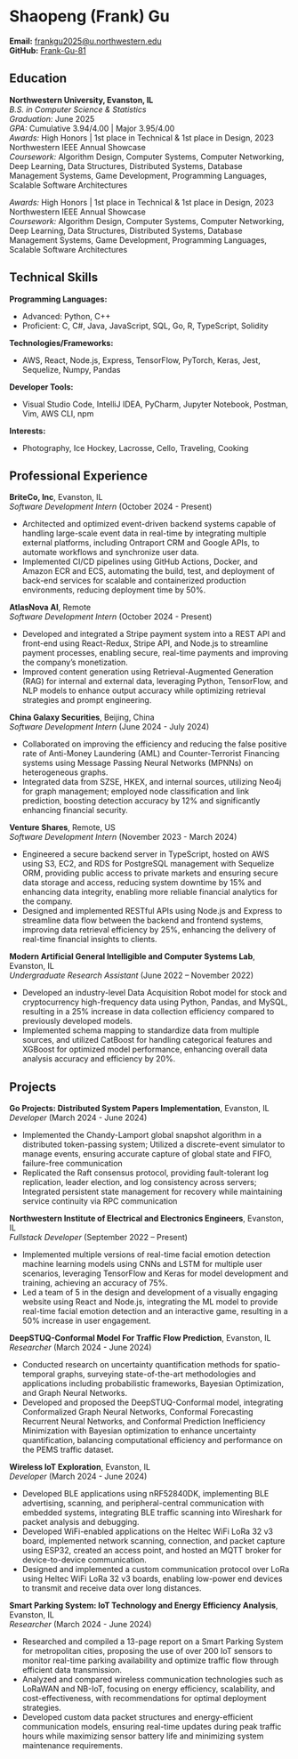 # Shaopeng (Frank) Gu

**Email:** [frankgu2025@u.northwestern.edu](mailto:frankgu2025@u.northwestern.edu)  
**GitHub:** [Frank-Gu-81](https://github.com/Frank-Gu-81)

## Education

**Northwestern University, Evanston, IL**  
*B.S. in Computer Science & Statistics*  
*Graduation:* June 2025  
*GPA:* Cumulative 3.94/4.00 | Major 3.95/4.00  
*Awards:* High Honors | 1st place in Technical & 1st place in Design, 2023 Northwestern IEEE Annual Showcase  
*Coursework:* Algorithm Design, Computer Systems, Computer Networking, Deep Learning, Data Structures, Distributed Systems, Database Management Systems, Game Development, Programming Languages, Scalable Software Architectures
 
*Awards:* High Honors | 1st place in Technical & 1st place in Design, 2023 Northwestern IEEE Annual Showcase  
*Coursework:* Algorithm Design, Computer Systems, Computer Networking, Deep Learning, Data Structures, Distributed Systems, Database Management Systems, Game Development, Programming Languages, Scalable Software Architectures

## Technical Skills

**Programming Languages:**  
- Advanced: Python, C++  
- Proficient: C, C#, Java, JavaScript, SQL, Go, R, TypeScript, Solidity

**Technologies/Frameworks:**  
- AWS, React, Node.js, Express, TensorFlow, PyTorch, Keras, Jest, Sequelize, Numpy, Pandas

**Developer Tools:**  
- Visual Studio Code, IntelliJ IDEA, PyCharm, Jupyter Notebook, Postman, Vim, AWS CLI, npm

**Interests:**  
- Photography, Ice Hockey, Lacrosse, Cello, Traveling, Cooking

## Professional Experience

**BriteCo, Inc**, Evanston, IL  
*Software Development Intern* (October 2024 - Present)  
- Architected and optimized event-driven backend systems capable of handling large-scale event data in real-time by integrating multiple external platforms, including Ontraport CRM and Google APIs, to automate workflows and synchronize user data.
- Implemented CI/CD pipelines using GitHub Actions, Docker, and Amazon ECR and ECS, automating the build, test, and deployment of back-end services for scalable and containerized production environments, reducing deployment time by 50%.

**AtlasNova AI**, Remote  
*Software Development Intern* (October 2024 - Present)  
- Developed and integrated a Stripe payment system into a REST API and front-end using React-Redux, Stripe API, and Node.js to streamline payment processes, enabling secure, real-time payments and improving the company’s monetization.
- Improved content generation using Retrieval-Augmented Generation (RAG) for internal and external data, leveraging Python, TensorFlow, and NLP models to enhance output accuracy while optimizing retrieval strategies and prompt engineering.

**China Galaxy Securities**, Beijing, China  
*Software Development Intern* (June 2024 - July 2024)  
- Collaborated on improving the efficiency and reducing the false positive rate of Anti-Money Laundering (AML) and Counter-Terrorist Financing systems using Message Passing Neural Networks (MPNNs) on heterogeneous graphs.
- Integrated data from SZSE, HKEX, and internal sources, utilizing Neo4j for graph management; employed node classification and link prediction, boosting detection accuracy by 12% and significantly enhancing financial security.

**Venture Shares**, Remote, US  
*Software Development Intern* (November 2023 - March 2024)  
- Engineered a secure backend server in TypeScript, hosted on AWS using S3, EC2, and RDS for PostgreSQL management with Sequelize ORM, providing public access to private markets and ensuring secure data storage and access, reducing system downtime by 15% and enhancing data integrity, enabling more reliable financial analytics for the company.
- Designed and implemented RESTful APIs using Node.js and Express to streamline data flow between the backend and frontend systems, improving data retrieval efficiency by 25%, enhancing the delivery of real-time financial insights to clients.

**Modern Artificial General Intelligible and Computer Systems Lab**, Evanston, IL  
*Undergraduate Research Assistant* (June 2022 – November 2022)  
- Developed an industry-level Data Acquisition Robot model for stock and cryptocurrency high-frequency data using Python, Pandas, and MySQL, resulting in a 25% increase in data collection efficiency compared to previously developed models.
- Implemented schema mapping to standardize data from multiple sources, and utilized CatBoost for handling categorical features and XGBoost for optimized model performance, enhancing overall data analysis accuracy and efficiency by 20%.

## Projects

**Go Projects: Distributed System Papers Implementation**, Evanston, IL  
*Developer* (March 2024 - June 2024)
- Implemented the Chandy-Lamport global snapshot algorithm in a distributed token-passing system; Utilized a discrete-event
simulator to manage events, ensuring accurate capture of global state and FIFO, failure-free communication
- Replicated the Raft consensus protocol, providing fault-tolerant log replication, leader election, and log consistency across servers; Integrated persistent state management for recovery while maintaining service continuity via RPC communication

**Northwestern Institute of Electrical and Electronics Engineers**, Evanston, IL  
*Fullstack Developer* (September 2022 – Present)  
- Implemented multiple versions of real-time facial emotion detection machine learning models using CNNs and LSTM for multiple user scenarios, leveraging TensorFlow and Keras for model development and training, achieving an accuracy of 75%.
- Led a team of 5 in the design and development of a visually engaging website using React and Node.js, integrating the ML model to provide real-time facial emotion detection and an interactive game, resulting in a 50% increase in user engagement.

**DeepSTUQ-Conformal Model For Traffic Flow Prediction**, Evanston, IL  
*Researcher* (March 2024 - June 2024)  
- Conducted research on uncertainty quantification methods for spatio-temporal graphs, surveying state-of-the-art methodologies and applications including probabilistic frameworks, Bayesian Optimization, and Graph Neural Networks.
- Developed and proposed the DeepSTUQ-Conformal model, integrating Conformalized Graph Neural Networks, Conformal Forecasting Recurrent Neural Networks, and Conformal Prediction Inefficiency Minimization with Bayesian optimization to enhance uncertainty quantification, balancing computational efficiency and performance on the PEMS traffic dataset.

**Wireless IoT Exploration**, Evanston, IL  
*Developer* (March 2024 - June 2024)  
- Developed BLE applications using nRF52840DK, implementing BLE advertising, scanning, and peripheral-central communication with embedded systems, integrating BLE traffic scanning into Wireshark for packet analysis and debugging.
- Developed WiFi-enabled applications on the Heltec WiFi LoRa 32 v3 board, implemented network scanning, connection, and packet capture using ESP32, created an access point, and hosted an MQTT broker for device-to-device communication.
- Designed and implemented a custom communication protocol over LoRa using Heltec WiFi LoRa 32 v3 boards, enabling low-power end devices to transmit and receive data over long distances.

**Smart Parking System: IoT Technology and Energy Efficiency Analysis**, Evanston, IL  
*Researcher* (March 2024 - June 2024)  
- Researched and compiled a 13-page report on a Smart Parking System for metropolitan cities, proposing the use of over 200 IoT sensors to monitor real-time parking availability and optimize traffic flow through efficient data transmission.
- Analyzed and compared wireless communication technologies such as LoRaWAN and NB-IoT, focusing on energy efficiency, scalability, and cost-effectiveness, with recommendations for optimal deployment strategies.
- Developed custom data packet structures and energy-efficient communication models, ensuring real-time updates during peak traffic hours while maximizing sensor battery life and minimizing system maintenance requirements.


 
